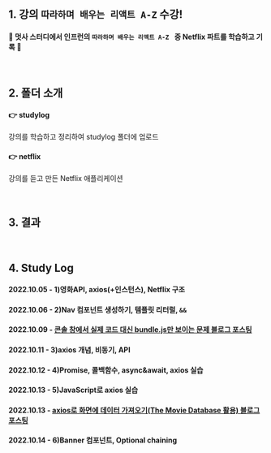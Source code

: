 ## 1. 강의 `따라하며 배우는 리액트 A-Z` 수강!
#### 🦁 멋사 스터디에서 인프런의 `따라하며 배우는 리액트 A-Z ` 중 Netflix 파트를 학습하고 기록 🦁

<br>

## 2. 폴더 소개
#### 👉 studylog
강의를 학습하고 정리하여 studylog 폴더에 업로드
#### 👉 netflix
강의를 듣고 만든 Netflix 애플리케이션

<br>

## 3. 결과

<br>

## 4. Study Log

#### 2022.10.05 - 1)영화API, axios(+인스턴스), Netflix 구조
#### 2022.10.06 - 2)Nav 컴포넌트 생성하기, 템플릿 리터럴, `&&`
#### 2022.10.09 - <a href='https://velog.io/@hamham/%EC%BD%98%EC%86%94%EC%B0%BD%EC%97%90%EC%84%9C-%EC%8B%A4%EC%A0%9C-%EC%BD%94%EB%93%9C-%EB%8C%80%EC%8B%A0-bundle.js%EB%A7%8C-%EB%B3%B4%EC%9D%B4%EB%8A%94-%EB%AC%B8%EC%A0%9C-%ED%95%B4%EA%B2%B0'>콘솔 창에서 실제 코드 대신 bundle.js만 보이는 문제 블로그 포스팅</a>
#### 2022.10.11 - 3)axios 개념, 비동기, API
#### 2022.10.12 - 4)Promise, 콜백함수, async&await, axios 실습
#### 2022.10.13 - 5)JavaScript로 axios 실습
#### 2022.10.13 - <a href='https://velog.io/@hamham/JS-axios%EB%A1%9C-%ED%99%94%EB%A9%B4%EC%97%90-%EB%8D%B0%EC%9D%B4%ED%84%B0-%EA%B0%80%EC%A0%B8%EC%98%A4%EA%B8%B0The-Movie-Database-%ED%99%9C%EC%9A%A9'>axios로 화면에 데이터 가져오기(The Movie Database 활용) 블로그 포스팅</a>
#### 2022.10.14 - 6)Banner 컴포넌트, Optional chaining</a>

